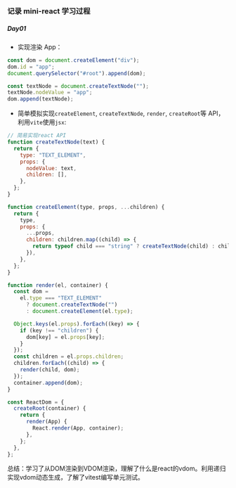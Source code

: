 ### 记录 mini-react 学习过程

##### Day01

- 实现渲染 App：

```javascript
const dom = document.createElement("div");
dom.id = "app";
document.querySelector("#root").append(dom);

const textNode = document.createTextNode("");
textNode.nodeValue = "app";
dom.append(textNode);
```

- 简单模拟实现`createElement`, `createTextNode`, `render`, `createRoot`等 API，利用`vite`使用`jsx`:

```javascript
// 简易实现react API
function createTextNode(text) {
  return {
    type: "TEXT_ELEMENT",
    props: {
      nodeValue: text,
      children: [],
    },
  };
}

function createElement(type, props, ...children) {
  return {
    type,
    props: {
      ...props,
      children: children.map((child) => {
        return typeof child === "string" ? createTextNode(child) : child;
      }),
    },
  };
}

function render(el, container) {
  const dom =
    el.type === "TEXT_ELEMENT"
      ? document.createTextNode("")
      : document.createElement(el.type);

  Object.keys(el.props).forEach((key) => {
    if (key !== "children") {
      dom[key] = el.props[key];
    }
  });
  const children = el.props.children;
  children.forEach((child) => {
    render(child, dom);
  });
  container.append(dom);
}

const ReactDom = {
  createRoot(container) {
    return {
      render(App) {
        React.render(App, container);
      },
    };
  },
};
```
总结：学习了从DOM渲染到VDOM渲染，理解了什么是react的vdom。利用递归实现vdom动态生成，了解了vitest编写单元测试。
